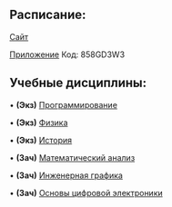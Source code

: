 ## Расписание:

[Сайт](https://smart-timetable.app/share.html?code=5X3GSNL6)

[Приложение](https://smart-timetable.app/download) Код: 858GD3W3

## Учебные дисциплины:

• **(Экз)** [Программирование](https://github.com/DMN902/SpbGTI/blob/main/Subjects/Programming.md)

• **(Экз)** [Физика](https://github.com/DMN902/SpbGTI/blob/main/Subjects/physics.md)

• **(Экз)** [История](https://github.com/DMN902/SpbGTI/blob/main/Subjects/History.md)

• **(Зач)** [Математический анализ](https://github.com/DMN902/SpbGTI/blob/main/Subjects/Math.md)

• **(Зач)** [Инженерная графика](https://github.com/DMN902/SpbGTI/blob/main/Subjects/EngineeringGraphics.md)

• **(Зач)** [Основы цифровой электроники](https://github.com/DMN902/SpbGTI/blob/main/Subjects/OCE.md)
